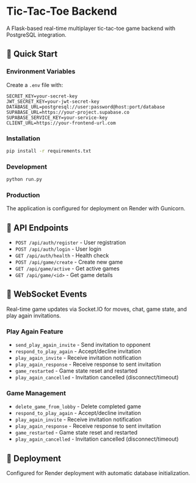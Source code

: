 # Tic-Tac-Toe Backend

A Flask-based real-time multiplayer tic-tac-toe game backend with PostgreSQL integration.

## 🚀 Quick Start

### Environment Variables

Create a `.env` file with:

```
SECRET_KEY=your-secret-key
JWT_SECRET_KEY=your-jwt-secret-key
DATABASE_URL=postgresql://user:password@host:port/database
SUPABASE_URL=https://your-project.supabase.co
SUPABASE_SERVICE_KEY=your-service-key
CLIENT_URL=https://your-frontend-url.com
```

### Installation

```bash
pip install -r requirements.txt
```

### Development

```bash
python run.py
```

### Production

The application is configured for deployment on Render with Gunicorn.

## 🔧 API Endpoints

- `POST /api/auth/register` - User registration
- `POST /api/auth/login` - User login
- `GET /api/auth/health` - Health check
- `POST /api/game/create` - Create new game
- `GET /api/game/active` - Get active games
- `GET /api/game/<id>` - Get game details

## 🔌 WebSocket Events

Real-time game updates via Socket.IO for moves, chat, game state, and play again invitations.

### Play Again Feature

- `send_play_again_invite` - Send invitation to opponent
- `respond_to_play_again` - Accept/decline invitation
- `play_again_invite` - Receive invitation notification
- `play_again_response` - Receive response to sent invitation
- `game_restarted` - Game state reset and restarted
- `play_again_cancelled` - Invitation cancelled (disconnect/timeout)

### Game Management

- `delete_game_from_lobby` - Delete completed game
- `respond_to_play_again` - Accept/decline invitation
- `play_again_invite` - Receive invitation notification
- `play_again_response` - Receive response to sent invitation
- `game_restarted` - Game state reset and restarted
- `play_again_cancelled` - Invitation cancelled (disconnect/timeout)

## 🚀 Deployment

Configured for Render deployment with automatic database initialization.
